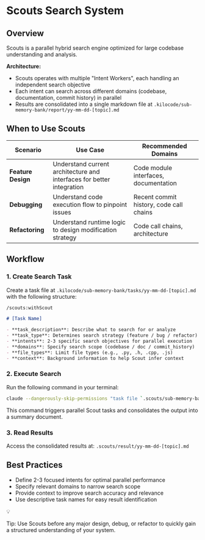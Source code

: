 # Scouts Search System

## Overview

Scouts is a parallel hybrid search engine optimized for large codebase understanding and analysis.

**Architecture:**

- Scouts operates with multiple "Intent Workers", each handling an independent search objective
- Each intent can search across different domains (codebase, documentation, commit history) in parallel
- Results are consolidated into a single markdown file at `.kilocode/sub-memory-bank/report/yy-mm-dd-[topic].md`

## When to Use Scouts

| Scenario | Use Case | Recommended Domains |
| --- | --- | --- |
| **Feature Design** | Understand current architecture and interfaces for better integration | Code module interfaces, documentation |
| **Debugging** | Understand code execution flow to pinpoint issues | Recent commit history, code call chains |
| **Refactoring** | Understand runtime logic to design modification strategy | Code call chains, architecture |

## Workflow

### 1. Create Search Task

Create a task file at `.kilocode/sub-memory-bank/tasks/yy-mm-dd-[topic].md` with the following structure:

```markdown
/scouts:withScout

# [Task Name]

- **task_description**: Describe what to search for or analyze
- **task_type**: Determines search strategy (feature / bug / refactor)
- **intents**: 2-3 specific search objectives for parallel execution
- **domains**: Specify search scope (codebase / doc / commit_history)
- **file_types**: Limit file types (e.g., .py, .h, .cpp, .js)
- **context**: Background information to help Scout infer context
```

### 2. Execute Search

Run the following command in your terminal:

```bash
claude --dangerously-skip-permissions "task file `.scouts/sub-memory-bank/tasks/yy-mm-dd-[topic].md`"
```

This command triggers parallel Scout tasks and consolidates the output into a summary document.

### 3. Read Results

Access the consolidated results at: `.scouts/result/yy-mm-dd-[topic].md`

## Best Practices

- Define 2-3 focused intents for optimal parallel performance
- Specify relevant domains to narrow search scope
- Provide context to improve search accuracy and relevance
- Use descriptive task names for easy result identification

<aside>
💡

Tip: Use Scouts before any major design, debug, or refactor to quickly gain a structured understanding of your system.

</aside>